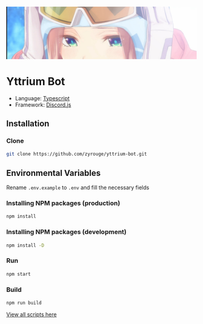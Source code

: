 <p align="center">
    <img src="./media/images/anime_blush.jpg">
</p>

# Yttrium Bot

-   Language: [Typescript](https://www.typescriptlang.org/)
-   Framework: [Discord.js](http://npmjs.com/package/discord.js)

## Installation

### Clone

```bash
git clone https://github.com/zyrouge/yttrium-bot.git
```

## Environmental Variables

Rename `.env.example` to `.env` and fill the necessary fields

### Installing NPM packages (production)

```bash
npm install
```

### Installing NPM packages (development)

```bash
npm install -D
```

### Run

```bash
npm start
```

### Build

```bash
npm run build
```

[View all scripts here](./package.json)

